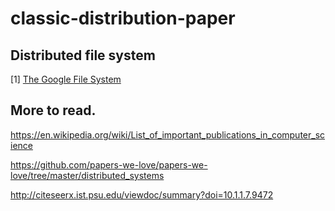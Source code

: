 # classic-distribution-paper

## Distributed file system
[1] [The Google File System](https://static.googleusercontent.com/media/research.google.com/zh-CN//archive/gfs-sosp2003.pdf)

## More to read.
https://en.wikipedia.org/wiki/List_of_important_publications_in_computer_science

https://github.com/papers-we-love/papers-we-love/tree/master/distributed_systems

http://citeseerx.ist.psu.edu/viewdoc/summary?doi=10.1.1.7.9472

